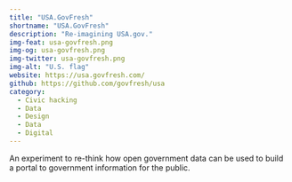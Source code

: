 ```yaml
---
title: "USA.GovFresh"
shortname: "USA.GovFresh"
description: "Re-imagining USA.gov."
img-feat: usa-govfresh.png
img-og: usa-govfresh.png
img-twitter: usa-govfresh.png
img-alt: "U.S. flag"
website: https://usa.govfresh.com/
github: https://github.com/govfresh/usa
category:
  - Civic hacking
  - Data
  - Design
  - Data
  - Digital
---
```


An experiment to re-think how open government data can be used to build a portal to government information for the public.